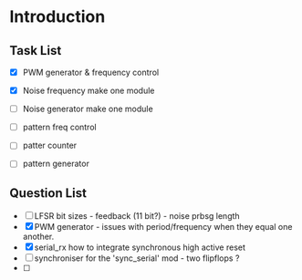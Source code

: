 # Introduction


## Task List 

- [x] PWM generator & frequency control
- [x] Noise frequency make one module
- [ ] Noise generator make one module
- [ ] pattern freq control
- [ ] patter counter
- [ ] pattern generator




## Question List 


- [ ] LFSR bit sizes - feedback (11 bit?) - noise prbsg length
- [x] PWM generator - issues with period/frequency when they equal one another.
- [x] serial_rx how to integrate synchronous high active reset
- [ ] synchroniser for the 'sync_serial' mod - two flipflops ?
- [ ] 



